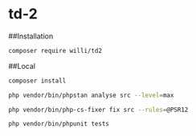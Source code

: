 # td-2

##Installation

```bash
composer require willi/td2
```

##Local

```bash
composer install
```

```bash
php vendor/bin/phpstan analyse src --level=max
```

```bash
php vendor/bin/php-cs-fixer fix src --rules=@PSR12
```

```bash
php vendor/bin/phpunit tests
```